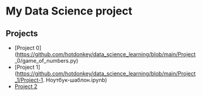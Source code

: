 # My Data Science project

## Projects
* [Project 0](https://github.com/hotdonkey/data_science_learning/blob/main/Project _0/game_of_numbers.py)
* [Project 1](https://github.com/hotdonkey/data_science_learning/blob/main/Project_1/Project-1. Ноутбук-шаблон.ipynb)
* [Project 2]()